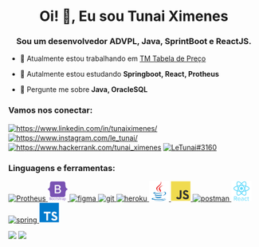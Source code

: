 <h1 align="center">Oi! 👋, Eu sou Tunai Ximenes</h1>
<h3 align="center">Sou um desenvolvedor ADVPL, Java, SprintBoot e ReactJS.</h3>

- 🔭 Atualmente estou trabalhando em [TM Tabela de Preço](https://github.com/tunaiximenes/tm-tabelapreco)

- 🌱 Autalmente estou estudando **Springboot, React, Protheus**

- 💬 Pergunte me sobre **Java, OracleSQL**

<h3 align="left">Vamos nos conectar:</h3>
<p align="left">
<a href="https://linkedin.com/in/https://www.linkedin.com/in/tunaiximenes/" target="blank"><img align="center" src="https://raw.githubusercontent.com/rahuldkjain/github-profile-readme-generator/master/src/images/icons/Social/linked-in-alt.svg" alt="https://www.linkedin.com/in/tunaiximenes/" height="30" width="40" /></a>
<a href="https://instagram.com/https://www.instagram.com/le_tunai/" target="blank"><img align="center" src="https://raw.githubusercontent.com/rahuldkjain/github-profile-readme-generator/master/src/images/icons/Social/instagram.svg" alt="https://www.instagram.com/le_tunai/" height="30" width="40" /></a>
<a href="https://www.hackerrank.com/https://www.hackerrank.com/tunai_ximenes" target="blank"><img align="center" src="https://raw.githubusercontent.com/rahuldkjain/github-profile-readme-generator/master/src/images/icons/Social/hackerrank.svg" alt="https://www.hackerrank.com/tunai_ximenes" height="30" width="40" /></a>
<a href="https://discord.gg/LeTunai#3160" target="blank"><img align="center" src="https://raw.githubusercontent.com/rahuldkjain/github-profile-readme-generator/master/src/images/icons/Social/discord.svg" alt="LeTunai#3160" height="30" width="40" /></a>
</p>

<h3 align="left">Linguagens e ferramentas:</h3>
<p align="left"> <a href="https://tdn.totvs.com/display/public/PROT/TOTVS+Linha+Protheus" target="_blank" rel="noreferrer"> <img alt="Protheus"  src="https://github.com/tunaiximenes/tds-vscode/blob/master/imagens/totvs.svg" width="40" height="40"/> </a> <a href="https://getbootstrap.com" target="_blank" rel="noreferrer"> <img src="https://raw.githubusercontent.com/devicons/devicon/master/icons/bootstrap/bootstrap-plain-wordmark.svg" alt="bootstrap" width="40" height="40"/> </a> <a href="https://www.figma.com/" target="_blank" rel="noreferrer"> <img src="https://www.vectorlogo.zone/logos/figma/figma-icon.svg" alt="figma" width="40" height="40"/> </a> <a href="https://git-scm.com/" target="_blank" rel="noreferrer"> <img src="https://www.vectorlogo.zone/logos/git-scm/git-scm-icon.svg" alt="git" width="40" height="40"/> </a> <a href="https://heroku.com" target="_blank" rel="noreferrer"> <img src="https://www.vectorlogo.zone/logos/heroku/heroku-icon.svg" alt="heroku" width="40" height="40"/> </a> <a href="https://www.java.com" target="_blank" rel="noreferrer"> <img src="https://raw.githubusercontent.com/devicons/devicon/master/icons/java/java-original.svg" alt="java" width="40" height="40"/> </a> <a href="https://developer.mozilla.org/en-US/docs/Web/JavaScript" target="_blank" rel="noreferrer"> <img src="https://raw.githubusercontent.com/devicons/devicon/master/icons/javascript/javascript-original.svg" alt="javascript" width="40" height="40"/> </a> <a href="https://postman.com" target="_blank" rel="noreferrer"> <img src="https://www.vectorlogo.zone/logos/getpostman/getpostman-icon.svg" alt="postman" width="40" height="40"/> </a> <a href="https://reactjs.org/" target="_blank" rel="noreferrer"> <img src="https://raw.githubusercontent.com/devicons/devicon/master/icons/react/react-original-wordmark.svg" alt="react" width="40" height="40"/> </a> <a href="https://spring.io/" target="_blank" rel="noreferrer"> <img src="https://www.vectorlogo.zone/logos/springio/springio-icon.svg" alt="spring" width="40" height="40"/> </a> <a href="https://www.typescriptlang.org/" target="_blank" rel="noreferrer"> <img src="https://raw.githubusercontent.com/devicons/devicon/master/icons/typescript/typescript-original.svg" alt="typescript" width="40" height="40"/> </a> </p>

<div>  
  <img height="180em" 
       src="https://github-readme-stats.vercel.app/api?username=tunaiximenes&show_icons=true&theme=tokyonight"/>
  <img height="180em" 
       src="https://github-readme-stats.vercel.app/api/top-langs/?username=tunaiximenes&layout=compact&langs_count=5&theme=tokyonight&bg_color=DEG,0d1017,111620,0d1017"/>
</div>
<!--
**tunaiximenes/tunaiximenes** is a ✨ _special_ ✨ repository because its `README.md` (this file) appears on your GitHub profile.

Here are some ideas to get you started:

- 🔭 I’m currently working on ...
- 🌱 I’m currently learning ...
- 👯 I’m looking to collaborate on ...
- 🤔 I’m looking for help with ...
- 💬 Ask me about ...
- 📫 How to reach me: ...
- 😄 Pronouns: ...
- ⚡ Fun fact: ...
-->
